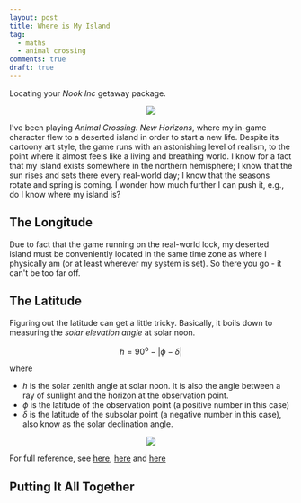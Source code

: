 ```yaml
---
layout: post
title: Where is My Island
tag:
  - maths
  - animal crossing
comments: true
draft: true
---
```


Locating your _Nook Inc_ getaway package.

<div align="center">
  <img src="https://shawenyao.github.io/Photos/Animal Crossing/001.jpg" />
</div>

I've been playing _Animal Crossing: New Horizons_, where my in-game character flew to a deserted island in order to start a new life. Despite its cartoony art style, the game runs with an astonishing level of realism, to the point where it almost feels like a living and breathing world. I know for a fact that my island exists somewhere in the northern hemisphere; I know that the sun rises and sets there every real-world day; I know that the seasons rotate and spring is coming. I wonder how much further I can push it, e.g., do I know where my island is?

## The Longitude
Due to fact that the game running on the real-world lock, my deserted island must be conveniently located in the same time zone as where I physically am (or at least wherever my system is set). So there you go - it can't be too far off.

## The Latitude
Figuring out the latitude can get a little tricky. Basically, it boils down to measuring the _solar elevation angle_ at solar noon.

$$
h = 90^\text{o} - \left| \phi - \delta \right|
$$

where
* $h$ is the solar zenith angle at solar noon. It is also the angle between a ray of sunlight and the horizon at the observation point.
* $\phi$ is the latitude of the observation point (a positive number in this case)
* $\delta$ is the latitude of the subsolar point (a negative number in this case), also know as the solar declination angle.

<div align="center">
  <img src="https://shawenyao.github.io/R/output/solar_zenith_angle/1_label.png" />
</div>

For full reference, see [here](https://en.wikipedia.org/wiki/Solar_zenith_angle), [here](https://commons.wvc.edu/rdawes/ASTR217/Gnomon.pdf) and [here](https://vortex.plymouth.edu/sun/sun4a.html)

## Putting It All Together

